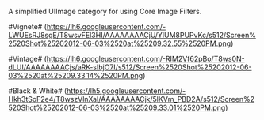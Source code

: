 A simplified UIImage category for using Core Image Filters.

#Vignete#
(https://lh6.googleusercontent.com/-LWUEsRJ8sgE/T8wsvFEl3HI/AAAAAAAACjU/YlUM8PUPvKc/s512/Screen%2520Shot%25202012-06-03%2520at%25209.32.55%2520PM.png)

#Vintage#
(https://lh6.googleusercontent.com/-RIM2Vf62pBo/T8ws0N-dLUI/AAAAAAAACjs/aRK-sIbjO7I/s512/Screen%2520Shot%25202012-06-03%2520at%25209.33.14%2520PM.png)

#Black & White#
(https://lh5.googleusercontent.com/-Hkh3tSoF2e4/T8wszVlnXaI/AAAAAAAACjk/5lKVm_PBD2A/s512/Screen%2520Shot%25202012-06-03%2520at%25209.33.01%2520PM.png)